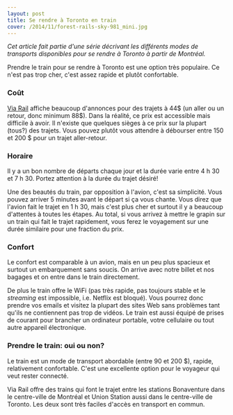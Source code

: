 ```yaml
---
layout: post
title: Se rendre à Toronto en train
cover: /2014/11/forest-rails-sky-981_mini.jpg
---
```


_Cet article fait partie d'une série décrivant les différents modes de transports disponibles pour se rendre à Toronto à partir de Montréal._

Prendre le train pour se rendre à Toronto est une option très populaire. Ce n'est pas trop cher, c'est assez rapide et plutôt confortable.

### Coût

[Via Rail](http://www.viarail.ca) affiche beaucoup d'annonces pour des trajets à 44$ (un aller ou un retour, donc minimum 88$). Dans la réalité, ce prix est accessible mais difficile à avoir. Il n'existe que quelques sièges à ce prix sur la plupart (tous?) des trajets. Vous pouvez plutôt vous attendre à débourser entre 150 et 200 $ pour un trajet aller-retour.

### Horaire

Il y a un bon nombre de départs chaque jour et la durée varie entre 4 h 30  et 7 h 30. Portez attention à la durée du trajet désiré!

Une des beautés du train, par opposition à l'avion, c'est sa simplicité. Vous pouvez arriver 5 minutes avant le départ si ça vous chante. Vous direz que l'avion fait le trajet en 1 h 30, mais c'est plus cher et surtout il y a beaucoup d'attentes à toutes les étapes. Au total, si vous arrivez à mettre le grapin sur un train qui fait le trajet rapidement, vous ferez le voyagement sur une durée similaire pour une fraction du prix.

### Confort

Le confort est comparable à un avion, mais en un peu plus spacieux et surtout un embarquement sans soucis. On arrive avec notre billet et nos bagages et on entre dans le train directement.

De plus le train offre le WiFi (pas très rapide, pas toujours stable et le _streaming_ est impossible, i.e. Netflix est bloqué). Vous pourrez donc prendre vos emails et visitez la plupart des sites Web sans problèmes tant qu'ils ne contiennent pas trop de vidéos. Le train est aussi équipé de prises de courant pour brancher un ordinateur portable, votre cellulaire ou tout autre appareil électronique.

### Prendre le train: oui ou non?

Le train est un mode de transport abordable (entre 90 et 200 $), rapide, relativement confortable. C'est une excellente option pour le voyageur qui veut rester connecté.

Via Rail offre des trains qui font le trajet entre les stations Bonaventure dans le centre-ville de Montréal et Union Station aussi dans le centre-ville de Toronto. Les deux sont très faciles d'accès en transport en commun.
